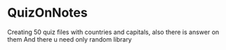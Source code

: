 # QuizOnNotes
Creating 50 quiz files with countries and capitals, also there is answer on them
And there u need only random library

